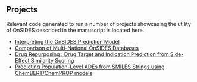 ## Projects

Relevant code generated to run a number of projects showcasing the utility of OnSIDES described in the manuscript is located here. 

- [Interpreting the OnSIDES Prediction Model](./shap_explanation/)
- [Comparison of Multi-National OnSIDES Databases](./overview_figure/)
- [Drug Repurposing : Drug Target and Indication Prediction from Side-Effect Similarity Scoring](./drug_target_indication_prediction/)
- [Predicting Population-Level ADEs from SMILES Strings using ChemBERT/ChemPROP models](./onsides_chemberta_chemprop/)

